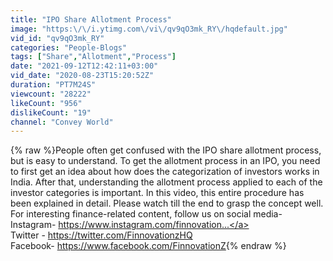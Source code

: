 ```yaml
---
title: "IPO Share Allotment Process"
image: "https:\/\/i.ytimg.com\/vi\/qv9qO3mk_RY\/hqdefault.jpg"
vid_id: "qv9qO3mk_RY"
categories: "People-Blogs"
tags: ["Share","Allotment","Process"]
date: "2021-09-12T12:42:11+03:00"
vid_date: "2020-08-23T15:20:52Z"
duration: "PT7M24S"
viewcount: "28222"
likeCount: "956"
dislikeCount: "19"
channel: "Convey World"
---
```

{% raw %}People often get confused with the IPO share allotment process, but is easy to understand. To get the allotment process in an IPO, you need to first get an idea about how does the categorization of investors works in India. After that, understanding the allotment process applied to each of the investor categories is important. In this video, this entire procedure has been explained in detail. Please watch till the end to grasp the concept well.<br />For interesting finance-related content, follow us on social media-<br />Instagram- <a rel="nofollow" target="blank" href="https://www.instagram.com/finnovation...">https://www.instagram.com/finnovation...</a><br />Twitter - <a rel="nofollow" target="blank" href="https://twitter.com/FinnovationzHQ">https://twitter.com/FinnovationzHQ</a><br />Facebook- <a rel="nofollow" target="blank" href="https://www.facebook.com/FinnovationZ">https://www.facebook.com/FinnovationZ</a>{% endraw %}
